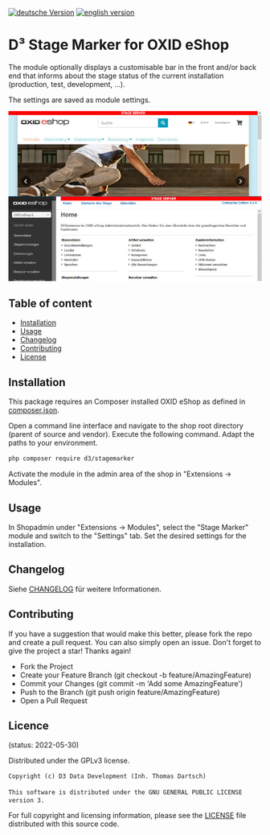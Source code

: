 [![deutsche Version](https://logos.oxidmodule.com/de2_xs.svg)](README.md)
[![english version](https://logos.oxidmodule.com/en2_xs.svg)](README.en.md)

# D³ Stage Marker for OXID eShop

The module optionally displays a customisable bar in the front and/or back end that informs about the stage status of the current installation (production, test, development, ...).

The settings are saved as module settings.

![Stage Marker](assets/stagemarker.jpg "Stage Marker")

## Table of content

- [Installation](#installation)
- [Usage](#usage)
- [Changelog](#changelog)
- [Contributing](#contributing)
- [License](#license)

## Installation

This package requires an Composer installed OXID eShop as defined in [composer.json](composer.json).

Open a command line interface and navigate to the shop root directory (parent of source and vendor). Execute the following command. Adapt the paths to your environment.

```bash
php composer require d3/stagemarker
``` 

Activate the module in the admin area of the shop in "Extensions -> Modules".

## Usage

In Shopadmin under "Extensions -> Modules", select the "Stage Marker" module and switch to the "Settings" tab. Set the desired settings for the installation.

## Changelog

Siehe [CHANGELOG](CHANGELOG.md) für weitere Informationen.

## Contributing

If you have a suggestion that would make this better, please fork the repo and create a pull request. You can also simply open an issue. Don't forget to give the project a star! Thanks again!

- Fork the Project
- Create your Feature Branch (git checkout -b feature/AmazingFeature)
- Commit your Changes (git commit -m 'Add some AmazingFeature')
- Push to the Branch (git push origin feature/AmazingFeature)
- Open a Pull Request

## Licence
(status: 2022-05-30)

Distributed under the GPLv3 license.

```
Copyright (c) D3 Data Development (Inh. Thomas Dartsch)

This software is distributed under the GNU GENERAL PUBLIC LICENSE version 3.
```

For full copyright and licensing information, please see the [LICENSE](LICENSE.md) file distributed with this source code.